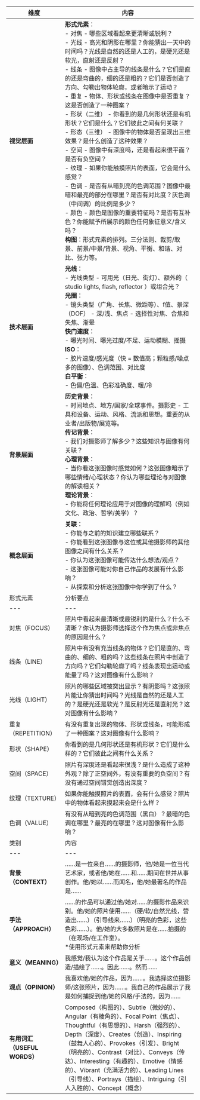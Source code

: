 | 维度 | 内容 |
|--|--|
| **视觉层面** | **形式元素**：<br> - 对焦 - 哪些区域看起来更清晰或锐利？<br> - 光线 - 高光和阴影在哪里？你能猜出一天中的时间吗？光线是自然的还是人工的，是硬光还是软光，直射还是反射？<br> - 线条 - 图像中占主导的线条是什么？它们是直的还是弯曲的，细的还是粗的？它们是否创造了方向、勾勒出物体轮廓，或者暗示了运动？<br> - 重复 - 物体、形状或线条在图像中是否重复？这是否创造了一种图案？<br> - 形状（二维） - 你看到的是几何形状还是有机形状？它们是什么？它们彼此之间有何关联？<br> - 形态（三维） - 图像中的物体是否呈现出三维效果？是什么创造了这种效果？<br> - 空间 - 图像中有深度吗，还是看起来很平面？是否有负空间？<br> - 纹理 - 如果你能触摸照片的表面，它会是什么感觉？<br> - 色调 - 是否有从暗到亮的色调范围？图像中最暗和最亮的部分在哪里？是否有对比度？灰色调（中间调）的比例是多少？<br> - 颜色 - 颜色是图像的重要特征吗？是否有互补色？你能赋予所展示的颜色任何象征意义/含义吗？<br> **构图**：形式元素的排列。三分法则、裁剪/取景、前景/中景/背景、视角、平衡、和谐、对比、张力等。 |
| **技术层面** | **光线**：<br> - 光线类型 - 可用光（日光、街灯）、额外的（ studio lights, flash, reflector ）或组合光？<br> **光圈**：<br> - 镜头类型（广角、长焦、微距等）、f值、景深（DOF） - 深/浅、焦点 - 选择性对焦、合焦和失焦、渐晕<br> **快门速度**：<br> - 曝光时间、曝光过度/不足、运动模糊、摇摄<br> **ISO**：<br> - 胶片速度/感光度（快 = 数值高；颗粒感/噪点多的图像）、色调范围、对比度<br> **白平衡**：<br> - 色偏/色温、色彩准确度、暖/冷 |
| **背景层面** | **历史背景**：<br> - 时间地点、地方/国家/全球事件。摄影史 - 工具和设备、运动、风格、流派和思想。重要的从业者/出版物/展览等。<br> **传记背景**：<br> - 我们对摄影师了解多少？这些知识与图像有何关联？<br> **心理背景**：<br> - 当你看这张图像时感觉如何？这张图像暗示了哪些情绪/心理状态？你认为哪些理论与对图像的解读相关？<br> **理论背景**：<br> - 你能将任何理论应用于对图像的理解吗（例如文化、政治、哲学/美学）？ |
| **概念层面** | **关联**：<br> - 你能与之前的知识建立哪些联系？<br> - 你能看到这张图像与这位或其他摄影师的其他图像之间有什么关系？<br> - 你认为这张图像可能传达什么想法/观点？<br> - 这张图像可能对你自己作品的发展有什么影响？<br> - 从探索和分析这张图像中你学到了什么？
| 形式元素 | 分析要点 |
| --- | --- |
| 对焦（FOCUS） | 照片中看起来最清晰或最锐利的是什么？什么不清晰？你认为摄影师选择这个作为焦点或非焦点的原因是什么？ |
| 线条（LINE） | 照片中有没有充当线条的物体？它们是直的、弯曲的、细的、粗的吗？这些线条在照片中创造了方向吗？它们勾勒轮廓了吗？线条表现出运动或能量了吗？这对图像有什么影响？ |
| 光线（LIGHT） | 照片的哪些区域被突出显示？有阴影吗？这张照片能让你猜出时间吗？光线是自然的还是人工的？是硬光还是软光？是反射光还是直射光？这对图像有什么影响？ |
| 重复（REPETITION） | 有没有重复出现的物体、形状或线条，可能形成了一种图案？这对图像有什么影响？ |
| 形状（SHAPE） | 你看到的是几何形状还是有机形状？它们是什么样的？它们彼此之间有什么关系？ |
| 空间（SPACE） | 照片有深度还是看起来很浅？是什么造成了这种外观？除了正空间外，有没有重要的负空间？有没有通过空间错觉创造出深度？ |
| 纹理（TEXTURE） | 如果你能触摸照片的表面，会有什么感觉？照片中的物体看起来摸起来会是什么样？ |
| 色调（VALUE） | 有没有从暗到亮的色调范围（黑白）？最暗的色调在哪里？最亮的在哪里？这对图像有什么影响？ | 
| 类别 | 内容 |
| --- | --- |
| **背景（CONTEXT）** | ……是一位来自……的摄影师，他/她是一位当代艺术家，或者他/她在……和……期间在世并从事创作。他/她以……而闻名，他/她最著名的作品是…… |
| **手法（APPROACH）** | ……的作品可以通过他/她对……的摄影作品来识别。他/她的照片使用……（硬/软/自然光线，营造出……）（引导线来……）（明亮的色彩，这些色彩……）。他/她的大多数照片是在……拍摄的（在现场/在工作室）。<br> *使用形式元素来帮助你分析 |
| **意义（MEANING）** | 我感觉/我认为这个作品是关于……。这个作品创造/描绘了……。因此……。然而…… |
| **观点（OPINION）** | 我喜欢他/她的作品，因为……。我选择这位摄影师/这张照片，因为……。我自己的作品展示了我是如何捕捉到他/她的风格/手法的，因为…… |
| **有用词汇（USEFUL WORDS）** | Composed（构图的）、Subtle（微妙的）、Angular（有棱角的）、Focal Point（焦点）、Thoughtful（有思想的）、Harsh（强烈的）、Depth（深度）、Creates（创造）、Inspiring（鼓舞人心的）、Provokes（引发）、Bright（明亮的）、Contrast（对比）、Conveys（传达）、Interesting（有趣的）、Emotive（情感的）、Vibrant（充满活力的）、Leading Lines（引导线）、Portrays（描绘）、Intriguing（引人入胜的）、Concept（概念） | 
